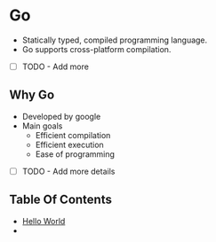 # Go
- Statically typed, compiled programming language.
- Go supports cross-platform compilation.
- [ ] TODO - Add more

## Why Go
- Developed by google
- Main goals
  - Efficient compilation
  - Efficient execution
  - Ease of programming
- [ ] TODO - Add more details


## Table Of Contents
- [Hello World](./01.hello-world)
- 
